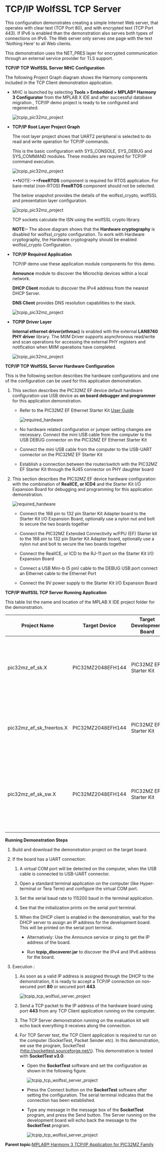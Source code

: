 # TCP/IP WolfSSL TCP Server

This configuration demonstrates creating a simple Internet Web server, that operates with clear text \(TCP Port 80\), and with encrypted text \(TCP Port 443\). If IPv6 is enabled than the demonstration also serves both types of connections on IPv6. The Web server only serves one page with the text 'Nothing Here' to all Web clients.

This demonstration uses the NET\_PRES layer for encrypted communication through an external service provider for TLS support.

**TCP/IP TCP WolfSSL Server MHC Configuration**

The following Project Graph diagram shows the Harmony components included in the TCP Client demonstration application.

-   MHC is launched by selecting **Tools \> Embedded \> MPLAB® Harmony 3 Configurator** from the MPLAB X IDE and after successful database migration , TCP/IP demo project is ready to be configured and regenerated.

    ![tcpip_pic32mz_project](../../docs/GUID-9B937DEB-C777-4C34-A7F8-2996E32EE5E1-low.png)

-   **TCP/IP Root Layer Project Graph**

    The root layer project shows that UART2 peripheral is selected to do read and write operation for TCP/IP commands.

    This is the basic configuration with SYS\_CONSOLE, SYS\_DEBUG and SYS\_COMMAND modules. These modules are required for TCP/IP command execution.

    ![tcpip_pic32mz_project](../../docs/GUID-CBC51FBA-7C41-452D-8D42-345A4DFDBAFA-low.png)

    **NOTE:-****FreeRTOS** component is required for RTOS application. For bare-metal \(non-RTOS\) **FreeRTOS** component should not be selected.

    The below snapshot provides the details of the wolfssl\_crypto, wolfSSL and presentation layer configuration.

    ![tcpip_pic32mz_project](../../docs/GUID-EDFCC477-0CE1-47CE-AC8E-9FC2483C7CF1-low.png)

    TCP sockets calculate the ISN using the wolfSSL crypto library.

    **NOTE:-** The above diagram shows that the **Hardware cryptography** is disabled for wolfssl\_crypto configuration. To work with Hardware cryptography, the Hardware cryptography should be enabled wolfssl\_crypto Configuration.

-   **TCP/IP Required Application**

    TCP/IP demo use these application module components for this demo.

    **Announce** module to discover the Microchip devices within a local network.

    **DHCP Client** module to discover the IPv4 address from the nearest DHCP Server.

    **DNS Client** provides DNS resolution capabilities to the stack.

    ![tcpip_pic32mz_project](../../docs/GUID-FD0D3593-39B5-470C-9F52-E0B56AE8F927-low.png)

-   **TCPIP Driver Layer**

    **Internal ethernet driver\(ethmac\)** is enabled with the external **LAN8740 PHY driver** library. The MIIM Driver supports asynchronous read/write and scan operations for accessing the external PHY registers and notification when MIIM operations have completed.

    ![tcpip_pic32mz_project](../../docs/GUID-060D07A9-FE8E-4381-9550-8D0F45A95323-low.png)


**TCP/IP TCP WolfSSL Server Hardware Configuration**

This is the following section describes the hardware configurations and one of the configuration can be used for this application demonstration.

1.  This section describes the PIC32MZ EF device default hardware configuration use USB device as **on board debugger and programmer** for this application demonstration.

    -   Refer to the PIC32MZ EF Ethernet Starter Kit [User Guide](http://ww1.microchip.com/downloads/en/devicedoc/70005230b.pdf)

        ![required_hardware](../../docs/GUID-D271A617-441D-4CA4-B92C-BCD1DF80C669-low.png)

    -   No hardware related configuration or jumper setting changes are necessary. Connect the mini USB cable from the computer to the USB DEBUG connector on the PIC32MZ EF Ethernet Starter Kit

    -   Connect the mini USB cable from the computer to the USB-UART connector on the PIC32MZ EF Starter Kit

    -   Establish a connection between the router/switch with the PIC32MZ EF Starter Kit through the RJ45 connector on PHY daughter board

2.  This section describes the PIC32MZ EF device hardware configuration with the combination of **RealICE, or ICD4** and the Starter Kit I/O Expansion Board for debugging and programming for this application demonstration.

    ![required_hardware](../../docs/GUID-3E034137-03DA-4203-92E9-90F1A606DE82-low.png)

    -   Connect the 168 pin to 132 pin Starter Kit Adapter board to the Starter Kit I/O Expansion Board, optionally use a nylon nut and bolt to secure the two boards together

    -   Connect the PIC32MZ Extended Connectivity w/FPU \(EF\) Starter kit to the 168 pin to 132 pin Starter Kit Adapter board, optionally use a nylon nut and bolt to secure the two boards together

    -   Connect the RealICE, or ICD to the RJ-11 port on the Starter Kit I/O Expansion Board

    -   Connect a USB Mini-b \(5 pin\) cable to the DEBUG USB port connect an Ethernet cable to the Ethernet Port

    -   Connect the 9V power supply to the Starter Kit I/O Expansion Board


**TCP/IP WolfSSL TCP Server Running Application**

This table list the name and location of the MPLAB X IDE project folder for the demonstration.

|Project Name|Target Device|Target Development Board|Description|
|------------|-------------|------------------------|-----------|
|pic32mz\_ef\_sk.X|PIC32MZ2048EFH144|PIC32MZ EF Starter Kit|Demonstrates the wolfSSL TCP Server on a development board with PIC32MZ2048EFH144 device and LAN8740 PHY daughter board. This is a bare-metal \(non-RTOS\) implementation.|
|pic32mz\_ef\_sk\_freertos.X|PIC32MZ2048EFH144|PIC32MZ EF Starter Kit|Demonstrates the wolfSSL TCP Server on development board with PIC32MZ2048EFH144 device and LAN8740 PHY daughter board. This implementation is based on FreeRTOS.|
|pic32mz\_ef\_sk\_sw.X|PIC32MZ2048EFH144|PIC32MZ EF Starter Kit|Demonstrates the wolfSSL TCP Server on a development board with PIC32MZ2048EFH144 device with and LAN8740 PHY daughter board. This is a bare-metal \(non-RTOS\) implementation. WolfSSL Software crypto enabled|

**Running Demonstration Steps**

1.  Build and download the demonstration project on the target board.

2.  If the board has a UART connection:

    1.  A virtual COM port will be detected on the computer, when the USB cable is connected to USB-UART connector.

    2.  Open a standard terminal application on the computer \(like Hyper-terminal or Tera Term\) and configure the virtual COM port.

    3.  Set the serial baud rate to 115200 baud in the terminal application.

    4.  See that the initialization prints on the serial port terminal.

    5.  When the DHCP client is enabled in the demonstration, wait for the DHCP server to assign an IP address for the development board. This will be printed on the serial port terminal.

        -   Alternatively: Use the Announce service or ping to get the IP address of the board.

        -   Run **tcpip\_discoverer.jar** to discover the IPv4 and IPv6 address for the board.

3.  Execution :

    1.  As soon as a valid IP address is assigned through the DHCP to the demonstration, it is ready to accept a TCP/IP connection on non-secured port **80** or secured port **443**.

        ![tcpip_tcp_wolfssl_server_project](../../docs/GUID-C9E7CA5D-6230-4AD1-9421-274D3EC5A983-low.png)

    2.  Send a TCP packet to the IP address of the hardware board using port **443** from any TCP Client application running on the computer.

    3.  The TCP Server demonstration running on the evaluation kit will echo back everything it receives along the connection.

    4.  For TCP Server test, the TCP Client application is required to run on the computer \(SocketTest, Packet Sender etc\). In this demonstration, we use the program, SocketTest \(http://sockettest.sourceforge.net/\). This demonstration is tested with **SocketTest v3.0**.

        -   Open the **SocketTest** software and set the configuration as shown in the following figure.

            ![tcpip_tcp_wolfssl_server_project](../../docs/GUID-C97BFBAD-2B97-4D6D-A3EC-DCA03C49B019-low.png)

        -   Press the Connect button on the **SocketTest** software after setting the configuration. The serial terminal indicates that the connection has been established.

        -   Type any message in the message box of the **SocketTest** program, and press the Send button. The Server running on the development board will echo back the message to the **SocketTest** program.

            ![tcpip_tcp_wolfssl_server_project](../../docs/GUID-EF2938D9-A6C3-4E05-A1C6-8EE61B394F4C-low.png)


**Parent topic:**[MPLAB® Harmony 3 TCP/IP Application for PIC32MZ Family](../../docs/GUID-E3619664-D1A4-427D-A50A-7CBF1634F410.md)

